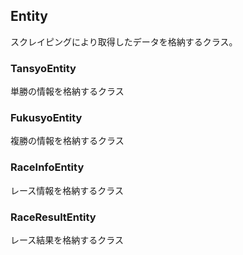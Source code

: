 ## Entity

スクレイピングにより取得したデータを格納するクラス。

### TansyoEntity

単勝の情報を格納するクラス

### FukusyoEntity

複勝の情報を格納するクラス

### RaceInfoEntity

レース情報を格納するクラス

### RaceResultEntity

レース結果を格納するクラス
